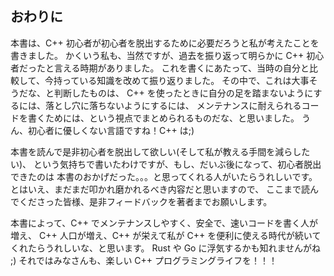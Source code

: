 ## おわりに

本書は、C++ 初心者が初心者を脱出するために必要だろうと私が考えたことを書きました。
かくいう私も、当然ですが、過去を振り返って明らかに C++ 初心者だったと言える時期がありました。
これを書くにあたって、当時の自分と比較して、今持っている知識を改めて振り返りました。
その中で、これは大事そうだな、と判断したものは、
C++ を使ったときに自分の足を踏まないようにするには、落とし穴に落ちないようにするには、
メンテナンスに耐えられるコードを書くためには、という視点でまとめられるものだな、と思いました。
うん、初心者に優しくない言語ですね！C++ は;)

本書を読んで是非初⼼者を脱出して欲しい(そして私が教える手間を減らしたい)、
という気持ちで書いたわけですが、もし、だいぶ後になって、初心者脱出できたのは
本書のおかげだった。。。と思ってくれる人がいたらうれしいです。
とはいえ、まだまだ叩かれ磨かれるべき内容だと思いますので、
ここまで読んでくださった皆様、是⾮フィードバックを著者までお願いします。

本書によって、C++ でメンテナンスしやすく、安全で、速いコードを書く⼈が増え、
C++ ⼈⼝が増え、C++ が栄えて私が C++ を便利に使える時代が続いてくれたらうれしいな、と思います。
Rust や Go に浮気するかも知れませんがね ;)
それではみなさんも、楽しい C++ プログラミングライフを！！！
